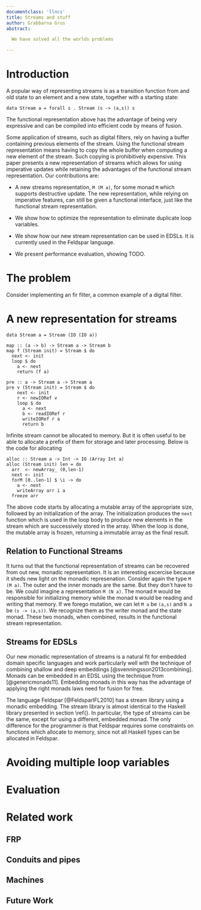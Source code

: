 ```yaml
---
documentclass: 'llncs'
title: Streams and stuff
author: Grabbarna Grus
abstract:

  We have solved all the worlds problems

---
```


# Introduction

A popular way of representing streams is as a transition function
from and old state to an element and a new state, together with a
starting state:

~~~ .haskell
data Stream a = forall s . Stream (s -> (a,s)) s
~~~

The functional representation above has the advantage of being very
expressive and can be compiled into efficient code by means of fusion.

Some application of streams, such as digital filters, rely on having a
buffer containing previous elements of the stream.
Using the functional stream representation means having to copy the
whole buffer when computing a new element of the stream. Such copying
is prohibitively expensive. This paper presents a new representation
of streams which allows for using imperative updates while retaining
the advantages of the functional stream representation. Our
contributions are:

* A new streams representation, `M (M a)`, for some monad `M` which
  supports destructive update. The new representation, while relying
  on imperative features, can still be given a functional interface,
  just like the functional stream representation.

* We show how to optimize the representation to eliminate duplicate
  loop variables.

* We show how our new stream representation can be used in EDSLs.
  It is currently used in the Feldspar language.

* We present performance evaluation, showing TODO.

# The problem

Consider implementing an fir filter, a common example of a digital
filter. 

# A new representation for streams

~~~ {.haskell}
data Stream a = Stream (IO (IO a))
~~~

~~~ {.haskell}
map :: (a -> b) -> Stream a -> Stream b
map f (Stream init) = Stream $ do
  next <- init
  loop $ do
    a <- next
    return (f a)
~~~

~~~ {.haskell}
pre :: a -> Stream a -> Stream a
pre v (Stream init) = Stream $ do
    next <- init
    r <- newIORef v
    loop $ do
      a <- next
      b <- readIORef r
      writeIORef r a
      return b
~~~

Infinite stream cannot be allocated to memory. But it is often useful
to be able to allocate a prefix of them for storage and later
processing. Below is the code for allocating 

~~~ {.haskell}
alloc :: Stream a -> Int -> IO (Array Int a)
alloc (Stream init) len = do
  arr  <- newArray_ (0,len-1)
  next <- init
  forM [0..len-1] $ \i -> do
    a <- next
    writeArray arr i a
  freeze arr
~~~

The above code starts by allocating a mutable array of the appropriate
size, followed by an initialization of the array. The initialization
produces the `next` function which is used in the loop body to produce
new elements in the stream which are successively stored in the array.
When the loop is done, the mutable array is frozen, returning a
immutable array as the final result.

## Relation to Functional Streams

It turns out that the functional representation of streams can be
recovered from out new, monadic representation. It is an interesting
excercise because it sheds new light on the monadic represenation.
Consider again the type `M (M a)`. The outer and the inner monads are
the same. But they don't have to be. We could imagine a representation
`M (N a)`. The monad `M` would be responsible for initializing
memory while the monad `N` would be reading and writing that memory.
If we forego mutation, we can let `M a` be `(a,s)` and `N a` be
`(s -> (a,s))`. We recognize them as the writer monad and the state
monad. These two monads, when combined, results in the functional
stream representation.

## Streams for EDSLs

Our new monadic representation of streams is a natural fit for
embedded domain specific languages and work particularly well with the
technique of combining shallow and deep embeddings
[@svenningsson2013combining]. Monads can be embedded in an EDSL using
the technique from [@genericmonads11].  Embedding monads in this way
has the advantage of applying the right monads laws need for fusion
for free.

The language Feldspar [@FeldsparIFL2010] has a stream library using a
monadic embedding. The stream library is almost identical to the
Haskell library presented in section \ref{}. In particular, the type
of streams can be the same, except for using a different, embedded
monad. The only difference for the programmer is that Feldspar
requires some constraints on functions which allocate to memory, since
not all Haskell types can be allocated in Feldspar.

# Avoiding multiple loop variables

# Evaluation

# Related work

## FRP

## Conduits and pipes

## Machines

## Future Work

